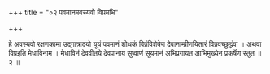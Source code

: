 +++
title = "०२ पवमानमवस्यवो विप्रमभि"

+++

हे अवस्यवो रक्षणकामा उद्गात्रादयो यूयं पवमानं शोधकं विप्रंविशेषेण देवानाम्प्रीणयितारं विप्रवच्छुद्धंवा । अथवा विप्रइति मेधाविनाम । मेधाविनं देववीतये देवपानाय सुष्वाणं सूयमानं अभिप्रगायत आभिमुख्येन प्रकर्षेण स्तुत ॥ २ ॥